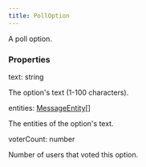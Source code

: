 ```yaml
---
title: PollOption
---
```


A poll option.

### Properties

<div class="flex flex-col gap-3"><div><div class="flex gap-2"><div class="font-mono p" id="p_text" data-anchor><span class="font-bold">text</span><span class="opacity-50">:</span> <span>string</span></div></div><div class="pl-3"><div class="no-margin">

The option's text (1-100 characters).

</div></div></div><div><div class="flex gap-2"><div class="font-mono p" id="p_entities" data-anchor><span class="font-bold">entities</span><span class="opacity-50">:</span> <a href="/types/messageentity"  >MessageEntity</a><span class="opacity-50">[]</span></div></div><div class="pl-3"><div class="no-margin">

The entities of the option's text.

</div></div></div><div><div class="flex gap-2"><div class="font-mono p" id="p_voterCount" data-anchor><span class="font-bold">voterCount</span><span class="opacity-50">:</span> <span>number</span></div></div><div class="pl-3"><div class="no-margin">

Number of users that voted this option.

</div></div></div></div>

